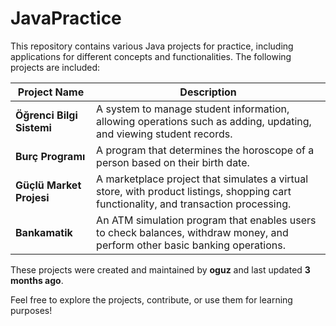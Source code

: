# JavaPractice

This repository contains various Java projects for practice, including applications for different concepts and functionalities. The following projects are included:

| **Project Name**            | **Description**                                                                                           |
|-----------------------------|-----------------------------------------------------------------------------------------------------------|
| **Öğrenci Bilgi Sistemi**    | A system to manage student information, allowing operations such as adding, updating, and viewing student records. |
| **Burç Programı**           | A program that determines the horoscope of a person based on their birth date.                            |
| **Güçlü Market Projesi**    | A marketplace project that simulates a virtual store, with product listings, shopping cart functionality, and transaction processing. |
| **Bankamatik**              | An ATM simulation program that enables users to check balances, withdraw money, and perform other basic banking operations. |

These projects were created and maintained by **oguz** and last updated **3 months ago**.

Feel free to explore the projects, contribute, or use them for learning purposes!
